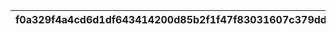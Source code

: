 |f0a329f4a4cd6d1df643414200d85b2f1f47f83031607c379dd85e42ec7b2e39|b276a9863e8647d85c8543ef2c80becdee34ba0c093dd2a4da800115e5c28846|a3b5e87fd35b9309931b9dcf7c943d28459e849c89d4a6aa1f704e3c20bc36b0|98b956856efaf1e767e829eb91f59c8849f4d84cfe590e500a76471bc5f859fc|1b7bd12f55eb3099e5cd14f63230027cf624af9a0f6bc86c285f459ae5020ecf|43454900d49db3c315d7a0734b9613fdb7bebad9783105816d3c9d03bb028b61|de9081579c239a45b432d2d2e9bb3c69087a73cb2e9b349462626afb0db0efb0|51520de0933614d985f3c17f9fa1e30d9a1578eb103179f1998136081d29c9ca|6ac9edd6699b5ba3fe7c4eb68afdfcb39c4fa96947aad661fb43535f6d1912a4|263383c97b6748255c119d776c5c7041e8001ed8a356c544ab4aef7536ae983a|
| --- | --- | --- | --- | --- | --- | --- | --- | --- | --- |